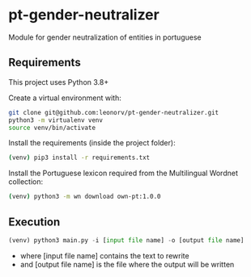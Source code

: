 # pt-gender-neutralizer
Module for gender neutralization of entities in portuguese

## Requirements

This project uses Python 3.8+

Create a virtual environment with:

```bash
git clone git@github.com:leonorv/pt-gender-neutralizer.git
python3 -m virtualenv venv
source venv/bin/activate
```

Install the requirements (inside the project folder):
```bash
(venv) pip3 install -r requirements.txt
```

Install the Portuguese lexicon required from the Multilingual Wordnet collection:
```bash
(venv) python3 -m wn download own-pt:1.0.0
```


## Execution
```python
(venv) python3 main.py -i [input file name] -o [output file name]
```
- where [input file name] contains the text to rewrite
- and [output file name] is the file where the output will be written

